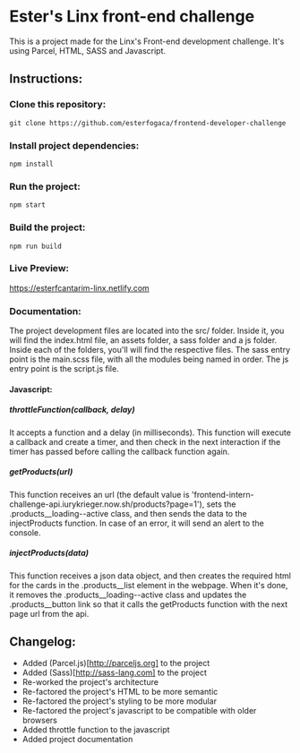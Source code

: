 # Ester's Linx front-end challenge

This is a project made for the Linx's Front-end development challenge.
It's using Parcel, HTML, SASS and Javascript.

## Instructions:

### Clone this repository:
```
git clone https://github.com/esterfogaca/frontend-developer-challenge
```

### Install project dependencies:
```
npm install
```

### Run the project: 
```
npm start
```

### Build the project:
```
npm run build
```

### Live Preview:
https://esterfcantarim-linx.netlify.com


### Documentation:
The project development files are located into the src/ folder.
Inside it, you will find the index.html file, an assets folder, a sass folder and a js folder.
Inside each of the folders, you'll will find the respective files.
The sass entry point is the main.scss file, with all the modules being named in order.
The js entry point is the script.js file.

#### Javascript:
##### throttleFunction(callback, delay)
It accepts a function and a delay (in milliseconds).
This function will execute a callback and create a timer, and then check in the next interaction if the timer has passed before calling the callback function again.

##### getProducts(url)
This function receives an url (the default value is 'frontend-intern-challenge-api.iurykrieger.now.sh/products?page=1'), sets the .products__loading--active class, and then sends the data to the injectProducts function. In case of an error, it will send an alert to the console.

##### injectProducts(data)
This function receives a json data object, and then creates the required html for the cards in the .products__list element in the webpage. When it's done, it removes the .products__loading--active class and updates the .products__button link so that it calls the getProducts function with the next page url from the api.

## Changelog:
- Added (Parcel.js)[http://parceljs.org] to the project
- Added (Sass)[http://sass-lang.com] to the project
- Re-worked the project's architecture
- Re-factored the project's HTML to be more semantic
- Re-factored the project's styling to be more modular
- Re-factored the project's javascript to be compatible with older browsers
- Added throttle function to the javascript
- Added project documentation